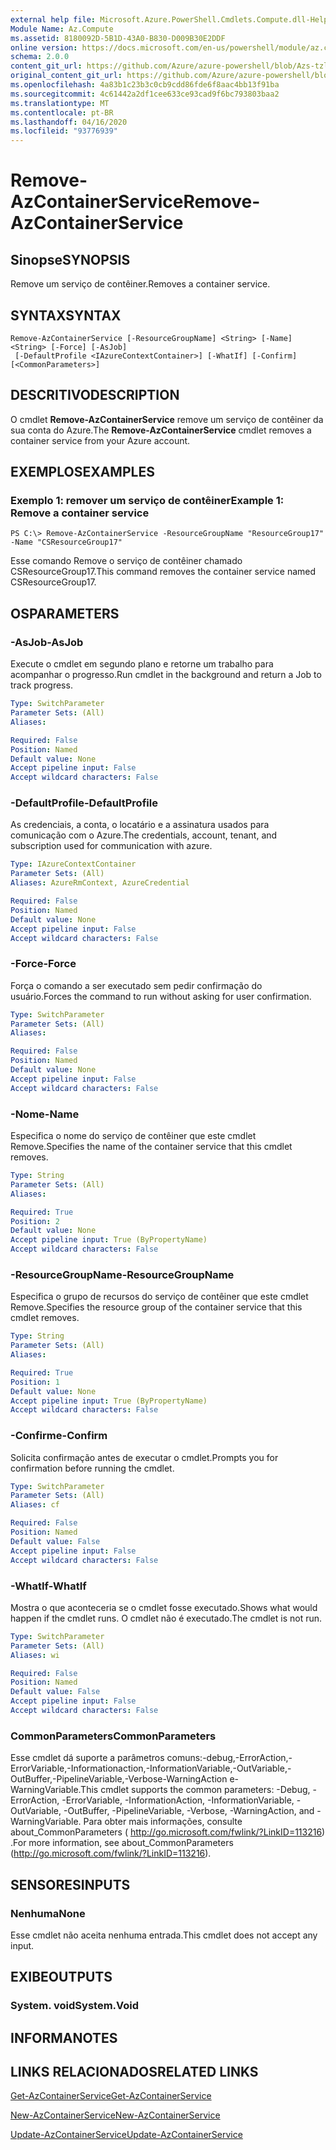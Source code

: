 ```yaml
---
external help file: Microsoft.Azure.PowerShell.Cmdlets.Compute.dll-Help-Help.xml
Module Name: Az.Compute
ms.assetid: 8180092D-5B1D-43A0-B830-D009B30E2DDF
online version: https://docs.microsoft.com/en-us/powershell/module/az.compute/remove-azcontainerservice
schema: 2.0.0
content_git_url: https://github.com/Azure/azure-powershell/blob/Azs-tzl/src/Compute/Compute/help/Remove-AzContainerService.md
original_content_git_url: https://github.com/Azure/azure-powershell/blob/Azs-tzl/src/Compute/Compute/help/Remove-AzContainerService.md
ms.openlocfilehash: 4a83b1c23b3c0cb9cdd86fde6f8aac4bb13f91ba
ms.sourcegitcommit: 4c61442a2df1cee633ce93cad9f6bc793803baa2
ms.translationtype: MT
ms.contentlocale: pt-BR
ms.lasthandoff: 04/16/2020
ms.locfileid: "93776939"
---
```

# <span data-ttu-id="cd9b7-101">Remove-AzContainerService</span><span class="sxs-lookup"><span data-stu-id="cd9b7-101">Remove-AzContainerService</span></span>

## <span data-ttu-id="cd9b7-102">Sinopse</span><span class="sxs-lookup"><span data-stu-id="cd9b7-102">SYNOPSIS</span></span>
<span data-ttu-id="cd9b7-103">Remove um serviço de contêiner.</span><span class="sxs-lookup"><span data-stu-id="cd9b7-103">Removes a container service.</span></span>

## <span data-ttu-id="cd9b7-104">SYNTAX</span><span class="sxs-lookup"><span data-stu-id="cd9b7-104">SYNTAX</span></span>

```
Remove-AzContainerService [-ResourceGroupName] <String> [-Name] <String> [-Force] [-AsJob]
 [-DefaultProfile <IAzureContextContainer>] [-WhatIf] [-Confirm] [<CommonParameters>]
```

## <span data-ttu-id="cd9b7-105">DESCRITIVO</span><span class="sxs-lookup"><span data-stu-id="cd9b7-105">DESCRIPTION</span></span>
<span data-ttu-id="cd9b7-106">O cmdlet **Remove-AzContainerService** remove um serviço de contêiner da sua conta do Azure.</span><span class="sxs-lookup"><span data-stu-id="cd9b7-106">The **Remove-AzContainerService** cmdlet removes a container service from your Azure account.</span></span>

## <span data-ttu-id="cd9b7-107">EXEMPLOS</span><span class="sxs-lookup"><span data-stu-id="cd9b7-107">EXAMPLES</span></span>

### <span data-ttu-id="cd9b7-108">Exemplo 1: remover um serviço de contêiner</span><span class="sxs-lookup"><span data-stu-id="cd9b7-108">Example 1: Remove a container service</span></span>
```
PS C:\> Remove-AzContainerService -ResourceGroupName "ResourceGroup17" -Name "CSResourceGroup17"
```

<span data-ttu-id="cd9b7-109">Esse comando Remove o serviço de contêiner chamado CSResourceGroup17.</span><span class="sxs-lookup"><span data-stu-id="cd9b7-109">This command removes the container service named CSResourceGroup17.</span></span>

## <span data-ttu-id="cd9b7-110">OS</span><span class="sxs-lookup"><span data-stu-id="cd9b7-110">PARAMETERS</span></span>

### <span data-ttu-id="cd9b7-111">-AsJob</span><span class="sxs-lookup"><span data-stu-id="cd9b7-111">-AsJob</span></span>
<span data-ttu-id="cd9b7-112">Execute o cmdlet em segundo plano e retorne um trabalho para acompanhar o progresso.</span><span class="sxs-lookup"><span data-stu-id="cd9b7-112">Run cmdlet in the background and return a Job to track progress.</span></span>

```yaml
Type: SwitchParameter
Parameter Sets: (All)
Aliases: 

Required: False
Position: Named
Default value: None
Accept pipeline input: False
Accept wildcard characters: False
```

### <span data-ttu-id="cd9b7-113">-DefaultProfile</span><span class="sxs-lookup"><span data-stu-id="cd9b7-113">-DefaultProfile</span></span>
<span data-ttu-id="cd9b7-114">As credenciais, a conta, o locatário e a assinatura usados para comunicação com o Azure.</span><span class="sxs-lookup"><span data-stu-id="cd9b7-114">The credentials, account, tenant, and subscription used for communication with azure.</span></span>

```yaml
Type: IAzureContextContainer
Parameter Sets: (All)
Aliases: AzureRmContext, AzureCredential

Required: False
Position: Named
Default value: None
Accept pipeline input: False
Accept wildcard characters: False
```

### <span data-ttu-id="cd9b7-115">-Force</span><span class="sxs-lookup"><span data-stu-id="cd9b7-115">-Force</span></span>
<span data-ttu-id="cd9b7-116">Força o comando a ser executado sem pedir confirmação do usuário.</span><span class="sxs-lookup"><span data-stu-id="cd9b7-116">Forces the command to run without asking for user confirmation.</span></span>

```yaml
Type: SwitchParameter
Parameter Sets: (All)
Aliases: 

Required: False
Position: Named
Default value: None
Accept pipeline input: False
Accept wildcard characters: False
```

### <span data-ttu-id="cd9b7-117">-Nome</span><span class="sxs-lookup"><span data-stu-id="cd9b7-117">-Name</span></span>
<span data-ttu-id="cd9b7-118">Especifica o nome do serviço de contêiner que este cmdlet Remove.</span><span class="sxs-lookup"><span data-stu-id="cd9b7-118">Specifies the name of the container service that this cmdlet removes.</span></span>

```yaml
Type: String
Parameter Sets: (All)
Aliases: 

Required: True
Position: 2
Default value: None
Accept pipeline input: True (ByPropertyName)
Accept wildcard characters: False
```

### <span data-ttu-id="cd9b7-119">-ResourceGroupName</span><span class="sxs-lookup"><span data-stu-id="cd9b7-119">-ResourceGroupName</span></span>
<span data-ttu-id="cd9b7-120">Especifica o grupo de recursos do serviço de contêiner que este cmdlet Remove.</span><span class="sxs-lookup"><span data-stu-id="cd9b7-120">Specifies the resource group of the container service that this cmdlet removes.</span></span>

```yaml
Type: String
Parameter Sets: (All)
Aliases: 

Required: True
Position: 1
Default value: None
Accept pipeline input: True (ByPropertyName)
Accept wildcard characters: False
```

### <span data-ttu-id="cd9b7-121">-Confirme</span><span class="sxs-lookup"><span data-stu-id="cd9b7-121">-Confirm</span></span>
<span data-ttu-id="cd9b7-122">Solicita confirmação antes de executar o cmdlet.</span><span class="sxs-lookup"><span data-stu-id="cd9b7-122">Prompts you for confirmation before running the cmdlet.</span></span>
```yaml
Type: SwitchParameter
Parameter Sets: (All)
Aliases: cf

Required: False
Position: Named
Default value: False
Accept pipeline input: False
Accept wildcard characters: False
```

### <span data-ttu-id="cd9b7-123">-WhatIf</span><span class="sxs-lookup"><span data-stu-id="cd9b7-123">-WhatIf</span></span>
<span data-ttu-id="cd9b7-124">Mostra o que aconteceria se o cmdlet fosse executado.</span><span class="sxs-lookup"><span data-stu-id="cd9b7-124">Shows what would happen if the cmdlet runs.</span></span> <span data-ttu-id="cd9b7-125">O cmdlet não é executado.</span><span class="sxs-lookup"><span data-stu-id="cd9b7-125">The cmdlet is not run.</span></span>
```yaml
Type: SwitchParameter
Parameter Sets: (All)
Aliases: wi

Required: False
Position: Named
Default value: False
Accept pipeline input: False
Accept wildcard characters: False
```

### <span data-ttu-id="cd9b7-126">CommonParameters</span><span class="sxs-lookup"><span data-stu-id="cd9b7-126">CommonParameters</span></span>
<span data-ttu-id="cd9b7-127">Esse cmdlet dá suporte a parâmetros comuns:-debug,-ErrorAction,-ErrorVariable,-Informationaction,-InformationVariable,-OutVariable,-OutBuffer,-PipelineVariable,-Verbose-WarningAction e-WarningVariable.</span><span class="sxs-lookup"><span data-stu-id="cd9b7-127">This cmdlet supports the common parameters: -Debug, -ErrorAction, -ErrorVariable, -InformationAction, -InformationVariable, -OutVariable, -OutBuffer, -PipelineVariable, -Verbose, -WarningAction, and -WarningVariable.</span></span> <span data-ttu-id="cd9b7-128">Para obter mais informações, consulte about_CommonParameters ( http://go.microsoft.com/fwlink/?LinkID=113216) .</span><span class="sxs-lookup"><span data-stu-id="cd9b7-128">For more information, see about_CommonParameters (http://go.microsoft.com/fwlink/?LinkID=113216).</span></span>

## <span data-ttu-id="cd9b7-129">SENSORES</span><span class="sxs-lookup"><span data-stu-id="cd9b7-129">INPUTS</span></span>

### <span data-ttu-id="cd9b7-130">Nenhuma</span><span class="sxs-lookup"><span data-stu-id="cd9b7-130">None</span></span>
<span data-ttu-id="cd9b7-131">Esse cmdlet não aceita nenhuma entrada.</span><span class="sxs-lookup"><span data-stu-id="cd9b7-131">This cmdlet does not accept any input.</span></span>

## <span data-ttu-id="cd9b7-132">EXIBE</span><span class="sxs-lookup"><span data-stu-id="cd9b7-132">OUTPUTS</span></span>

### <span data-ttu-id="cd9b7-133">System. void</span><span class="sxs-lookup"><span data-stu-id="cd9b7-133">System.Void</span></span>

## <span data-ttu-id="cd9b7-134">INFORMA</span><span class="sxs-lookup"><span data-stu-id="cd9b7-134">NOTES</span></span>

## <span data-ttu-id="cd9b7-135">LINKS RELACIONADOS</span><span class="sxs-lookup"><span data-stu-id="cd9b7-135">RELATED LINKS</span></span>

[<span data-ttu-id="cd9b7-136">Get-AzContainerService</span><span class="sxs-lookup"><span data-stu-id="cd9b7-136">Get-AzContainerService</span></span>](./Get-AzContainerService.md)

[<span data-ttu-id="cd9b7-137">New-AzContainerService</span><span class="sxs-lookup"><span data-stu-id="cd9b7-137">New-AzContainerService</span></span>](./New-AzContainerService.md)

[<span data-ttu-id="cd9b7-138">Update-AzContainerService</span><span class="sxs-lookup"><span data-stu-id="cd9b7-138">Update-AzContainerService</span></span>](./Update-AzContainerService.md)



